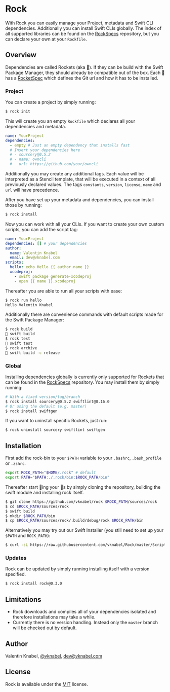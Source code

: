# Rock

With Rock you can easily manage your Project, metadata and Swift CLI dependencies. Additionally you can install Swift CLIs globally.
The index of all supported libraries can be found on the [RockSpecs](https://github.com/vknabel/RockSpecs) repository,
but you can declare your own at your `Rockfile`.

## Overview

Dependencies are called Rockets (aka 🚀). If they can be build with the Swift Package Manager, they should already be compatible out of the box.
Each 🚀 has a [RocketSpec](https://github.com/vknabel/RockSpecs/blob/master/default.yaml) which defines the Git url and how it has to be installed.

### Project

You can create a project by simply running:

```bash
$ rock init
```

This will create you an empty `Rockfile` which declares all your dependencies and metadata.

```yaml
name: YourProject
dependencies:
  - empty # Just an empty dependency that installs fast
  # Insert your dependencies here
  # - sourcery@0.5.2
  # - name: owncli
  #   url: https://github.com/your/owncli
```

Additionally you may create any additional tags.
Each value will be interpreted as a Stencil template,
that will be executed in a context of all previously declared values.
The tags `constants`, `version`, `license`, `name` and `url` will have precedence.

After you have set up your metadata and dependencies, you can install those by running:

```bash
$ rock install
```

Now you can work with all your CLIs. If you want to create your own custom scripts, you can add the script tag:

```yaml
name: YourProject
dependencies: [] # your dependencies
author:
  name: Valentin Knabel
  email: dev@vknabel.com
scripts:
  hello: echo Hello {{ author.name }}
  xcodeproj:
    - swift package generate-xcodeproj
    - open {{ name }}.xcodeproj
```

Thereafter you are able to run all your scripts with ease:

```bash
$ rock run hello
Hello Valentin Knabel
```

Additionally there are convenience commands with default scripts made for the Swift Package Manager:

```bash
$ rock build
🏃 swift build
$ rock test
🏃 swift test
$ rock archive
🏃 swift build -c release
```

### Global

Installing dependencies globally is currently only supported for Rockets that can be found in the [RockSpecs](https://github.com/vknabel/RockSpecs) repository.
You may install them by simply running:

```bash
# With a fixed version/tag/branch
$ rock install sourcery@0.5.2 swiftlint@0.16.0
# Or using the default (e.g. master)
$ rock install swiftgen
```

If you want to uninstall specific Rockets, just run:

```bash
$ rock uninstall sourcery swiftlint swiftgen
```

## Installation

First add the rock-bin to your `$PATH` variable to your `.bashrc`, `.bash_profile` or `.zshrc`.

```bash
export ROCK_PATH="$HOME/.rock" # default
export PATH="$PATH:./.rock/bin:$ROCK_PATH/bin"
```

Thereafter start 🎸ing your 🚀s by simply cloning the repository, building the swift module and installing rock itself.

```bash
$ git clone https://github.com/vknabel/rock $ROCK_PATH/sources/rock
$ cd $ROCK_PATH/sources/rock
$ swift build
$ mkdir $ROCK_PATH/bin
$ cp $ROCK_PATH/sources/rock/.build/debug/rock $ROCK_PATH/bin
```

Alternatively you may try out our Swift Installer (you still need to set up your `$PATH` and `ROCK_PATH`):

```bash
$ curl -sL https://raw.githubusercontent.com/vknabel/Rock/master/Scripts/Install.generated.swift | swift -
```

### Updates

Rock can be updated by simply running installing itself with a version specified.
```bash
$ rock install rock@0.3.0
```

## Limitations

- Rock downloads and compiles all of your dependencies isolated and therefore installations may take a while.
- Currently there is no version handling. Instead only the `master` branch will be checked out by default.

## Author

Valentin Knabel, [@vknabel](https://twitter.com/vknabel), dev@vknabel.com

## License

Rock is available under the [MIT](LICENSE) license.

